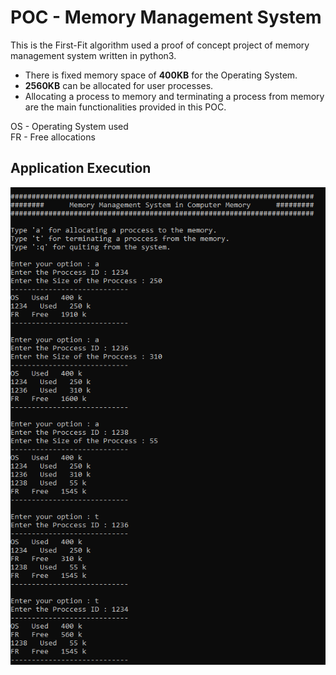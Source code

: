 # POC - Memory Management System

This is the First-Fit algorithm used a proof of concept project of memory management system written in python3.

- There is fixed memory space of **400KB** for the Operating System.
- **2560KB** can be allocated for user processes.
- Allocating a process to memory and terminating a process from memory are the main functionalities provided in this POC.

OS - Operating System used  
FR - Free allocations

## Application Execution

!['screen-shot of processing'](./screenshot.png)
